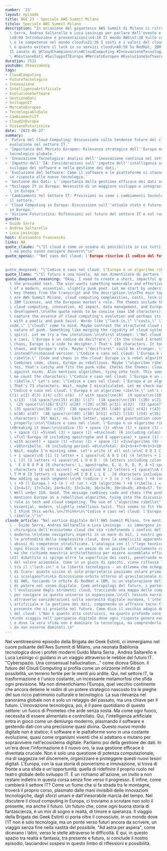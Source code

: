 ```yaml
---
number: '23'
layout: episode
title: BGE 23 - Speciale AWS Summit Milano
titolo: Speciale AWS Summit Milano
description: "In occasione del gigantesco AWS Summit di Milano ci ritroviamo con Guido\
  \ Serra, Andrea Saltarello e Luca Lesinigo per parlare dell'evento e del mondo AWS\n\
  \n0:00 Introduzione e presentazioni\n4:10 Il mondo AWS\n7:38 Sulle complessità\
  \ e le competenze nel mondo cloud\n21:26 I costi e i valori del cloud\n31:50 Quando\
  \ e quanto evitare il lock in su servizi cloud\n48:58 Su RedHat, IBM e licenze\n\
  Il canale di @CloudChampions\n\n#CloudComputing #InnovazioneTecnologica #IntelligenzaArtificiale\
  \ #GestioneDati #SviluppoITEuropa #MercatoEuropeo #EvoluzioneSoftware"
duration: 7521
youtube: dteaszaGoCg
tags:
- CloudComputing
- FuturoTecnologico
- Innovazione
- IntelligenzaArtificiale
- EvoluzioneSoftware
- GestioneDati
- SviluppoIT
- MercatoEuropeo
- TecnologiaGlobale
- CambiamentiIT
- CloudInEuropa
- VisioneFuturistica
date: '2023-06-27'
summary:
- 'Futuro del Cloud Computing: Discussione sulle tendenze future del cloud e la sua
  evoluzione nel settore IT.'
- 'Importanza del Mercato Europeo: Rilevanza strategica dell''Europa nel panorama
  tecnologico globale.'
- 'Innovazione Tecnologica: Analisi dell''innovazione continua nel settore IT.'
- 'Impatto dell''IA: Considerazioni sull''impatto dell''intelligenza artificiale nello
  sviluppo del software e nella gestione dei dati.'
- 'Evoluzione del Software: Come il software e le piattaforme si stanno evolvendo
  in risposta alle nuove tecnologie.'
- 'Gestione dei Dati: L''importanza della gestione efficace dei dati nell''era digitale.'
- "Sviluppo IT in Europa: Necessità di un maggiore sviluppo e integrazione tecnologica\
  \ in Europa."
- 'Cambiamenti nel Settore IT: Previsioni su come i cambiamenti tecnologici influenzeranno
  il settore.'
- 'Cloud Computing in Europa: Discussione sull''attuale stato e futuro del cloud computing
  in Europa.'
- 'Visione Futuristica: Riflessioni sul futuro del settore IT e sul ruolo dell''Europa.'
guests:
- Guido Serra
- Andrea Saltarello
- Luca Lesinigo
host: Alessandro Franceschi
links: NA
quote_claude: "\"Il cloud è come un oceano di possibilità in cui tutti nuotano,\
  \ ma pochi sanno navigare davvero\"\n"
quote_openai: '"Nel caos del cloud, l'Europa riscrive il codice del futuro."

  '
quote_deepseek: "\"Codice e caos nel cloud: l'Europa è un algoritmo ribelle.\"\n"
quote_llama: "\"Il futuro è una nuvola, ma non dimenticare di portare l'ombrello.\""
quote_deepseek_reasoning: "Okay, I need to create a short, impactful quote based on\
  \ the provided text. The user wants something memorable and effective, in the style\
  \ of a modern, essential, slightly punk poet. Let me start by understanding the\
  \ key themes from the transcript and the description.\n\nThe main topics discussed\
  \ are AWS Summit Milano, cloud computing complexities, costs, lock-in, RedHat and\
  \ IBM licenses, and the European market's role. The themes include the future of\
  \ cloud computing, innovation, AI impact, data management, and Europe's technological\
  \ development.\n\nThe quote needs to be concise (max 150 characters). It should\
  \ capture the essence of cloud computing's evolution and perhaps its challenges,\
  \ with a poetic and punk twist. Words like \"lock-in,\" \"costs,\" \"chaos,\" \"\
  code,\" \"cloud\" come to mind. Maybe contrast the structured cloud with the rebellious\
  \ nature of punk. Something like merging the rigidity of cloud systems with a rebellious\
  \ spirit. Let me try a few iterations.\n\nFirst attempt: \"Nel cloud respiro codice\
  \ e caos, l'Europa è un codice da decifrare.\" (In the cloud I breathe code and\
  \ chaos, Europe is a code to decipher.) That's 108 characters. It touches on code,\
  \ chaos, and Europe's role. Maybe \"decifrare\" could be stronger. \"Sfidare\" (challenge)\
  \ instead?\n\nSecond version: \"Codice e caos nel cloud: l'Europa è un algoritmo\
  \ ribelle.\" (Code and chaos in the cloud: Europe is a rebel algorithm.) 104 characters.\
  \ Combines code, chaos, Europe as rebellious. Maybe \"algoritmo ribelle\" is punchy.\
  \ Yes, that's catchy and fits the punk vibe. Checks the themes: cloud, Europe, rebellion\
  \ against norms. Also mentions algorithms, tying into tech. This seems to fit. Let\
  \ me count the characters: \"Codice e caos nel cloud: l'Europa è un algoritmo\
  \ ribelle.\" Let's see: \"Codice e caos nel cloud: l'Europa è un algoritmo ribelle.\"\
  \ That's 73 characters. Wait, maybe I miscalculated. Let me check each part:\n\n\
  \"Codice e caos nel cloud: l'Europa è un algoritmo ribelle.\" Let's count:\n\n\
  C(1) o(2) d(3) i(4) c(5) e(6)  (7 with space)\ne(8)  (9 space)\nc(10) a(11) o(12)\
  \ s(13)  (14 space)\nn(15) e(16) l(17)  (18 space)\nc(19) l(20) o(21) u(22) d(23):(24)\
  \  (25 space)\nl(26)'E(27) u(28) r(29) o(30) p(31) a(32)  (33 space)\nè(34) \
  \ (35 space)\nu(36) n(37)  (38 space)\na(39) l(40) g(41) o(42) r(43) i(44) t(45)\
  \ m(46) o(47)  (48 space)\nr(49) i(50) b(51) e(52) l(53) l(54) e(55).(56) Total\
  \ characters: 56? Wait, no. Each letter, space, and punctuation counts. Let me recount\
  \ properly:\n\n\"Codice e caos nel cloud: l'Europa è un algoritmo ribelle.\"\n\
  \nBreaking it down:\n\nCodice (5) + space (1) =6\ne (1) + space (1) =2\ncaos (4)\
  \ + space (1) =5\nnel (3) + space (1) =4\ncloud: (6 including colon) + space (1)\
  \ =7\nl'Europa (8 including apostrophe and E uppercase) + space (1) =9\nè (2\
  \ with accent) + space (1) =3\nun (2) + space (1) =3\nalgoritmo (9) + space (1)\
  \ =10\nribelle. (8 including period) =8\n\nTotal: 6+2+5+4+7+9+3+3+10+8 = 57 characters?\
  \ Wait, maybe I'm missing some. Let's write it all out:\n\nC O D I C E [6] (5 letters\
  \ + 1 space)\nE [1] (1 letter + 1 space)\nC A O S [4] (4 letters + 1 space)\nN E\
  \ L [3] (3 letters +1 space)\nC L O U D : [6 letters including colon +1 space]\n\
  L ' E U R O P A [8 characters: L, apostrophe, E, U, R, O, P, A +1 space]\nÈ [2\
  \ characters (È with accent) +1 space]\nU N [2 letters +1 space]\nA L G O R I\
  \ T M O [9 letters +1 space]\nR I B E L L E . [8 characters including period]\n\n\
  Now adding up each segment:\n\n6 (codice ) + 2 (e ) +5 (caos ) +4 (nel ) +7 (cloud:\
  \ ) +9 (l'Europa ) +3 (è ) +3 (un ) +10 (algoritmo ) +8 (ribelle.) = 6+2=8; 8+5=13;\
  \ 13+4=17; 17+7=24; 24+9=33; 33+3=36; 36+3=39; 39+10=49; 49+8=57. Total 57 characters.\
  \ Well under 150. Good. The message combines code and chaos (the punk element),\
  \ mentions Europe as a rebellious algorithm, tying into the discussion about Europe's\
  \ role in tech and cloud computing. The use of \"algoritmo ribelle\" gives it that\
  \ essential, modern, slightly rebellious twist. This seems to fit the requirements.\
  \ I think this works.\n</think>\n\"Codice e caos nel cloud: l'Europa è un algoritmo\
  \ ribelle.\"\n"
claude_article: "Nel vortice digitale dell'AWS Summit Milano, tre menti illuminate\
  \ - Guido Serra, Andrea Saltarello e Luca Lesinigo - si immergono in un'analisi\
  \ chirurgica dell'ecosistema cloud che sta ridefinendo i confini dell'informatica\
  \ moderna.\n\nCome navigatori esperti in un mare di bit, i nostri geek esplorano\
  \ le profondità della complessità cloud, dove la semplicità apparente nasconde\
  \ abissi di competenze stratificate. L'analogia con il \"lego tecnico\" emerge potente:\
  \ ogni blocco di servizi AWS è un pezzo di un puzzle infinitamente componibile,\
  \ ma che richiede maestria architettonica per essere assemblato efficacemente.\n\
  \nIl dibattito si spinge oltre la superficie dei costi, penetrando nel cuore pulsante\
  \ del valore aziendale. Come in un gioco di specchi, viene riflessa la dicotomia\
  \ tra il \"lock-in\" e la libertà tecnologica - un dilemma che echeggia il paradosso\
  \ di Icaro: quanto vicino al sole proprietario possiamo volare prima che le ali\
  \ si sciolgano?\n\nLa discussione orbita attorno al gravitazionale campo di forza\
  \ di AWS, toccando le orbite di RedHat e IBM, in un'esplorazione delle dinamiche\
  \ di potere nel cosmo digitale. Come antropologi del futuro, i partecipanti dissezionano\
  \ l'evoluzione degli strumenti cloud, tracciando una mappa delle competenze necessarie\
  \ per navigare in questo universo in espansione.\n\nIl tessuto narrativo si dipana\
  \ attraverso considerazioni sulla sovranità digitale europea, l'intelligenza\
  \ artificiale e la gestione dei dati, componendo un affresco tecno-filosofico del\
  \ presente che si proietta nel futuro. Come dice il vecchio adagio degli architetti\
  \ del cloud: \"Non è quanto alto costruisci, ma quanto profonde sono le tue fondamenta.\"\
  \n\nUn viaggio nell'iperspazio digitale dove ogni risposta genera nuove domande,\
  \ e dove la vera sfida non è dominare la tecnologia, ma comprenderla abbastanza\
  \ da non esserne dominati.\n"
---
```

Nel ventitreesimo episodio della Brigata dei Geek Estinti, ci immergiamo nel cuore pulsante dell'Aws Summit di Milano, una neonata Babilonia tecnologica dove i profeti moderni Guido Maria Serra , Andrea Saltarello e Luca Lesinigo ci guidano in un viaggio attraverso le nebbie del futuro IT.
"Cyberspazio. Una consensual hallucination..." come diceva Gibson. Il futuro del Cloud Computing si profila come un orizzonte infinito di possibilità, un terreno fertile per le menti più ardite. Qui, nel settore IT, la trasformazione è l'unico costante, un incessante metamorfosi che sfida ogni previsione.
Ma non dimentichiamo l'Europa, quel vecchio continente che ancora detiene le redini di un potere strategico nascosto tra le pieghe del suo ricco patrimonio culturale e tecnologico. La sua rilevanza nel panorama globale non è solo un retaggio del passato, ma una chiave per il futuro.
L'innovazione tecnologica, poi, è il pane quotidiano di questo settore: un fuoco di Prometeo che arde senza sosta. Ma come ogni fuoco, necessita di essere alimentato e controllato. Qui, l'intelligenza artificiale entra in gioco come un demiurgo moderno, plasmando il software e gestendo dati con una precisione quasi divina.
Questo nuovo mondo digitale non è statico; il software e le piattaforme sono in una costante evoluzione, quasi come organismi viventi che si adattano e mutano per sopravvivere nell'ecosistema digitale.
Parliamo poi della gestione dei dati. In un'era dove l'informazione è il nuovo oro, la sua gestione efficace è diventata cruciale. Non è solo una questione di potenza computazionale, ma di saggezza nel discernere, organizzare e proteggere questi nuovi tesori digitali.
L'Europa, con la sua storia di pionierismo e innovazione, si trova di fronte a una sfida e un'opportunità: quella di ridefinire il proprio ruolo nel teatro globale dello sviluppo IT. È un richiamo all'azione, un invito a non restare indietro in questa corsa senza fine verso il progresso.
E infine, come cambierà il settore IT? Come un fiume che si fa strada tra le montagne, troverà il proprio corso, plasmato dalle mani invisibili delle innovazioni tecnologiche, dagli sforzi umani e dall'inesorabile marcia del tempo.
Nel discutere il cloud computing in Europa, ci troviamo a scrutare non solo il presente, ma anche il futuro. Un futuro che, come ogni buona storia di fantascienza, è un mix di sogno e realtà, di timore e speranza.
Il viaggio della Brigata dei Geek Estinti ci porta oltre il conosciuto, in un mondo dove l'IT non è solo tecnologia, ma un ponte verso futuri ancora da scrivere, un viaggio senza fine nella vastità del possibile. "Ad astra per aspera", come dicevano i latini, verso le stelle attraverso le difficoltà. E qui, in questo spazio tra realtà e fantasia, tra presente e futuro, si conclude il nostro episodio, lasciandovi sospesi in questo limbo di riflessioni e possibilità.
